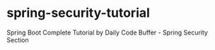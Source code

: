 # spring-security-tutorial
Spring Boot Complete Tutorial by Daily Code Buffer - Spring Security Section
